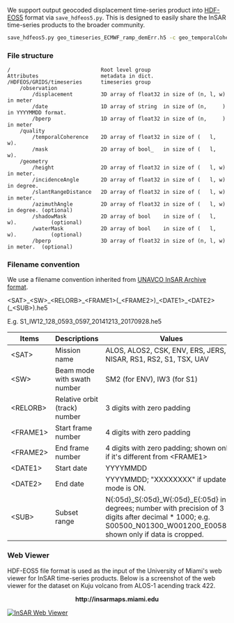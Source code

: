 We support output geocoded displacement time-series product into [HDF-EOS5](http://hdfeos.org) format via `save_hdfeos5.py`. This is designed to easily share the InSAR time-series products to the broader community.

```bash
save_hdfeos5.py geo_timeseries_ECMWF_ramp_demErr.h5 -c geo_temporalCoherence.h5 -m geo_maskTempCoh.h5 -g geo_geometryRadar.h5
```

### File structure ###

```
/                             Root level group
Attributes                    metadata in dict.
/HDFEOS/GRIDS/timeseries      timeseries group
    /observation
        /displacement         3D array of float32 in size of (n, l, w) in meter
        /date                 1D array of string  in size of (n,     ) in YYYYMMDD format.
        /bperp                1D array of float32 in size of (n,     ) in meter
    /quality
        /temporalCoherence    2D array of float32 in size of (   l, w).
        /mask                 2D array of bool_   in size of (   l, w).
    /geometry
        /height               2D array of float32 in size of (   l, w) in meter.
        /incidenceAngle       2D array of float32 in size of (   l, w) in degree.
        /slantRangeDistance   2D array of float32 in size of (   l, w) in meter.
        /azimuthAngle         2D array of float32 in size of (   l, w) in degree. (optional)
        /shadowMask           2D array of bool    in size of (   l, w).           (optional)
        /waterMask            2D array of bool    in size of (   l, w).           (optional)
        /bperp                3D array of float32 in size of (n, l, w) in meter.  (optional)
```

### Filename convention ###

We use a filename convention inherited from [UNAVCO InSAR Archive format](https://winsar.unavco.org/insar/).

&lt;SAT>\_&lt;SW>\_&lt;RELORB>\_&lt;FRAME1>(\_&lt;FRAME2>)\_&lt;DATE1>\_&lt;DATE2>(\_&lt;SUB>).he5

E.g. S1_IW12_128_0593_0597_20141213_20170928.he5

  | Items     | Descriptions | Values |
  | --------- | ------------ | -------|
  | &lt;SAT>    | Mission name | ALOS, ALOS2, CSK, ENV, ERS, JERS, NISAR, RS1, RS2, S1, TSX, UAV |
  | &lt;SW>     | Beam mode with swath number   | SM2 (for ENV), IW3 (for S1) |
  | &lt;RELORB> | Relative orbit (track) number | 3 digits with zero padding  |
  | &lt;FRAME1> | Start frame number | 4 digits with zero padding  |
  | &lt;FRAME2> | End frame number   | 4 digits with zero padding; shown only if it's different from \<FRAME1>  |
  | &lt;DATE1>  | Start date         | YYYYMMDD |
  | &lt;DATE2>  | End date           | YYYYMMDD; "XXXXXXXX" if update mode is ON. |
  | &lt;SUB>    | Subset range       | N{:05d}_S{:05d}_W{:05d}_E{:05d} in degrees; number with precision of 3 digits after decimal * 1000; e.g. S00500_N01300_W001200_E005800; shown only if data is cropped. |

### Web Viewer ###

HDF-EOS5 file format is used as the input of the University of Miami's web viewer for InSAR time-series products. Below is a screenshot of the web viewer for the dataset on Kuju volcano from ALOS-1 acending track 422.

<p align="center"><b>http://insarmaps.miami.edu</b><br></p>

[![InSAR Web Viewer](https://yunjunzhang.files.wordpress.com/2019/06/web_viewer_kujualosat422.png)](http://insarmaps.miami.edu/)


